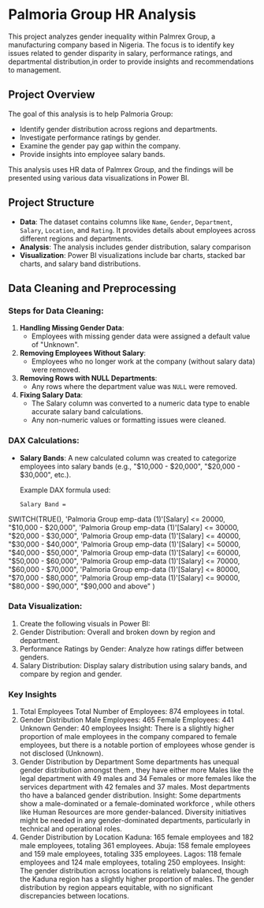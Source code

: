 # Palmoria Group HR Analysis

This project analyzes gender inequality  within Palmrex Group, a manufacturing company based in Nigeria.
The focus is to identify key issues related to gender disparity in salary, performance ratings, and departmental distribution,in order to provide insights and recommendations to management.

## Project Overview

The goal of this analysis is to help Palmoria Group:
- Identify gender distribution across regions and departments.
- Investigate performance ratings by gender.
- Examine the gender pay gap within the company.
- Provide insights into employee salary bands.

This analysis uses HR data of Palmrex Group, and the findings will be presented using various data visualizations in Power BI.

## Project Structure

- **Data**: The dataset contains columns like `Name`, `Gender`, `Department`, `Salary`, `Location`, and `Rating`. It provides details about employees across different regions and departments.
- **Analysis**: The analysis includes gender distribution, salary comparison
- **Visualization**: Power BI visualizations include bar charts, stacked bar charts, and salary band distributions.

## Data Cleaning and Preprocessing

### Steps for Data Cleaning:
1. **Handling Missing Gender Data**:
   - Employees with missing gender data were assigned a default value of "Unknown".
2. **Removing Employees Without Salary**:
   - Employees who no longer work at the company (without salary data) were removed.
3. **Removing Rows with NULL Departments**:
   - Any rows where the department value was `NULL` were removed.
4. **Fixing Salary Data**:
   - The Salary column was converted to a numeric data type to enable accurate salary band calculations.
   - Any non-numeric values or formatting issues were cleaned.

### DAX Calculations:
- **Salary Bands**: 
   A new calculated column was created to categorize employees into salary bands (e.g., "$10,000 - $20,000", "$20,000 - $30,000", etc.).
   
   Example DAX formula used:
   ```DAX
  Salary Band = 
SWITCH(TRUE(),
    'Palmoria Group emp-data (1)'[Salary] <= 20000, "$10,000 - $20,000", 
    'Palmoria Group emp-data (1)'[Salary] <= 30000, "$20,000 - $30,000", 
    'Palmoria Group emp-data (1)'[Salary] <= 40000, "$30,000 - $40,000", 
    'Palmoria Group emp-data (1)'[Salary] <= 50000, "$40,000 - $50,000",
    'Palmoria Group emp-data (1)'[Salary] <= 60000, "$50,000 - $60,000", 
    'Palmoria Group emp-data (1)'[Salary] <= 70000, "$60,000 - $70,000", 
    'Palmoria Group emp-data (1)'[Salary] <= 80000, "$70,000 - $80,000", 
    'Palmoria Group emp-data (1)'[Salary] <= 90000, "$80,000 - $90,000", 
    "$90,000 and above"
)

### Data Visualization:
1. Create the following visuals in Power BI:
2. Gender Distribution: Overall and broken down by region and department.
3. Performance Ratings by Gender: Analyze how ratings differ between genders.
4. Salary Distribution: Display salary distribution using salary bands, and compare by region and gender.


### Key Insights
1. Total Employees
Total Number of Employees: 874 employees in total.
2. Gender Distribution
Male Employees: 465 
Female Employees: 441
Unknown Gender: 40 employees
Insight: There is a slightly higher proportion of male employees in the company compared to female employees,
 but there is a notable portion of employees whose gender is not disclosed (Unknown).
3. Gender Distribution by Department
Some departments has unequal gender distribution amongst them , they have either more Males like the legal department with 49 males and 34 Females
or more females like the services department with 42 females and 37 males. Most departments tho have a balanced gender distribution.
Insight: Some departments show a male-dominated or a female-dominated workforce , while others like Human Resources are more gender-balanced.
 Diversity initiatives might be needed in any gender-dominated departments, particularly in technical and operational roles.
4. Gender Distribution by Location
Kaduna: 165 female employees and 182 male employees, totaling 361 employees.
Abuja: 158 female employees and 159 male employees, totaling 335 employees.
Lagos: 118 female employees and 124 male employees, totaling 250 employees.
Insight: The gender distribution across locations is relatively balanced, though the Kaduna region has a slightly higher proportion of males.
The gender distribution by region appears equitable, with no significant discrepancies between locations.








   

